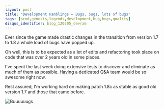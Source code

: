 ```yaml
---
layout: post
title: "Development Ramblings – Bugs, bugs, lots of bugs"
tags: [scnd,genesis,legends,development,bug,bugs,quality]
disqus_identifier: blog_120305_devram
---
```

Ever since the game made drastic changes in the transition from version 1.7 to 1.8 a whole load of bugs have popped up.

Oh well, this is to be expected as a lot of edits and refactoring took place on code that was over 2 years old in some places.

I've spent the last week doing extensive tests to discover and eliminate as much of them as possible. 
Having a dedicated Q&A team would be so awesome right now.

Rest assured, I'm working hard on making patch 1.8c as stable as good old version 1.7 and those that came before.

![Buuuuuugs](http://www.scndgen.com/blog/120305_pic1.png)